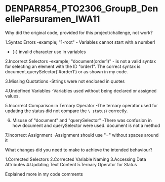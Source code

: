 # DENPAR854_PTO2306_GroupB_DenelleParsuramen_IWA11

Why did the original code, provided for this project/challenge, not work?

1.Syntax Errors
-example; "1-root" - Variables cannot start with a number!
- (-) invalid character use in variables

2.Incorrect Selectors
-example; "document(order1)" - is not a valid syntax for selecting an element with the ID "order1".
The correct syntax is document.querySelector('#order1') or as shown in my code.

3.Missing Quotations
-Strings were not enclosed in quotes

4.Undefined Variables
-Variables used without being declared or assigned values.

5.Incorrect Comparison in Ternary Operator
-The ternary operator used for updating the status did not compare the `\ status`\ correctly.

6. Misuse of "document" and "querySelector"
-There was confusion in how document and querySelector were used. document is not a method

7.Incorrect Assignment
-Assignment should use "=" without spaces around it

What changes did you need to make to achieve the intended behaviour?

1.Corrected Selectors
2.Corrected Variable Naming
3.Accessing Data Attributes
4.Updating Text Content
5.Ternary Operator for Status

Explained more in my code comments
